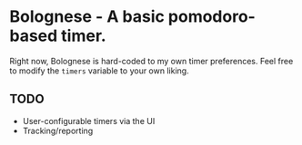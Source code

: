 # Bolognese - A basic pomodoro-based timer.

Right now, Bolognese is hard-coded to my own timer preferences.
Feel free to modify the `timers` variable to your own liking.

## TODO

- User-configurable timers via the UI
- Tracking/reporting
